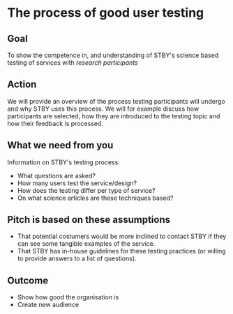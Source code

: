 # The process of good user testing

## Goal

To show the competence in, and understanding of STBY's science based testing of services with _research participants_

## Action

We will provide an overview of the process testing participants will undergo and why STBY uses this process.
We will for example discuss how participants are selected, how they are introduced to the testing topic and how their feedback is processed.

## What we need from you

Information on STBY's testing process:
* What questions are asked?
* How many users test the service/design?
* How does the testing differ per type of service?
* On what science articles are these techniques based?

## Pitch is based on these assumptions

* That potential costumers would be more inclined to contact STBY if they can see some tangible examples of the service.
* That STBY has in-house guidelines for these testing practices (or willing to provide answers to a list of questions).

## Outcome
* Show how good the organisation is
* Create new audience
